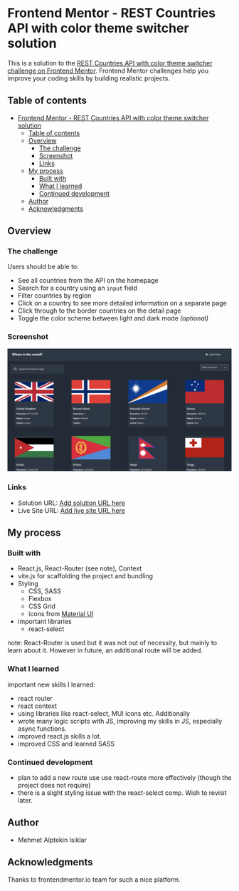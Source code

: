 # Frontend Mentor - REST Countries API with color theme switcher solution

This is a solution to the [REST Countries API with color theme switcher challenge on Frontend Mentor](https://www.frontendmentor.io/challenges/rest-countries-api-with-color-theme-switcher-5cacc469fec04111f7b848ca). Frontend Mentor challenges help you improve your coding skills by building realistic projects. 

## Table of contents

- [Frontend Mentor - REST Countries API with color theme switcher solution](#frontend-mentor---rest-countries-api-with-color-theme-switcher-solution)
  - [Table of contents](#table-of-contents)
  - [Overview](#overview)
    - [The challenge](#the-challenge)
    - [Screenshot](#screenshot)
    - [Links](#links)
  - [My process](#my-process)
    - [Built with](#built-with)
    - [What I learned](#what-i-learned)
    - [Continued development](#continued-development)
  - [Author](#author)
  - [Acknowledgments](#acknowledgments)


## Overview

### The challenge

Users should be able to:

- See all countries from the API on the homepage
- Search for a country using an `input` field
- Filter countries by region
- Click on a country to see more detailed information on a separate page
- Click through to the border countries on the detail page
- Toggle the color scheme between light and dark mode *(optional)*


### Screenshot

![](./screenshot.png)

### Links

- Solution URL: [Add solution URL here](https://your-solution-url.com)
- Live Site URL: [Add live site URL here](https://your-live-site-url.com)

## My process

### Built with

- React.js, React-Router (see note), Context
- vite.js for scaffolding the project and bundling
- Styling
  - CSS, SASS
  - Flexbox
  - CSS Grid
  - icons from [Material UI](http:www.mui.com) 
- important libraries
  - react-select

note: React-Router is used but it was not out of necessity, but mainly to learn about it. However in future, an additional route will be added. 

### What I learned

important new skills I learned:
  - react router
  - react context
  - using libraries like react-select, MUI icons etc.
Additionally
- wrote many logic scripts with JS, improving my skills in JS, especially async functions.
- improved react.js skills a lot.
- improved CSS and learned SASS


### Continued development
- plan to add a new route use use react-route more effectively (though the project does not require)
- there is a slight styling issue with the react-select comp. Wish to revisit later.

## Author

- Mehmet Alptekin Isiklar

## Acknowledgments
Thanks to frontendmentor.io team for such a nice platform.
